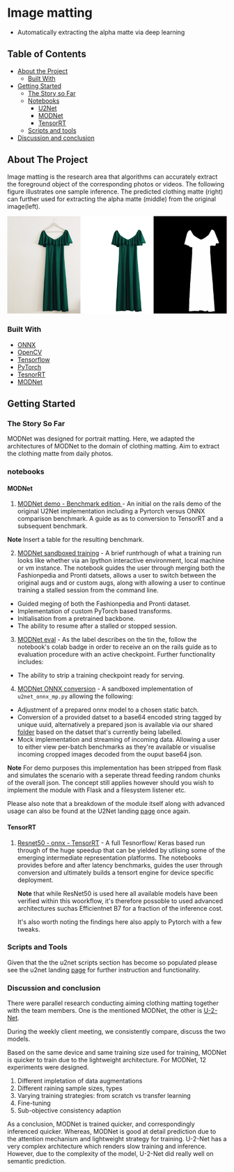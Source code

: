 # Image matting
* Automatically extracting the alpha matte via deep learning

<!-- TABLE OF CONTENTS -->
## Table of Contents

* [About the Project](#about-the-project)
  * [Built With](#built-with)
* [Getting Started](#getting-started)
  * [The Story so Far](#the-story-so-far)
  * [Notebooks](#notebooks)
    * [U2Net](#u2net)
    * [MODNet](#modnet)
    * [TensorRT](#tensorrt)
  * [Scripts and tools](#scripts-and-tools)
* [Discussion and conclusion](#discussion-and-conclusion)

<!-- ABOUT THE PROJECT -->
## About The Project

Image matting is the research area that algorithms can accurately extract the foreground object of the corresponding photos or videos. The following figure illustrates one sample inference. The predicted clothing matte (right) can further used for extracting the alpha matte (middle) from the original image(left).

![product-screenshot-tbc](images/download.png)

### Built With

* [ONNX](https://onnx.ai/)
* [OpenCV](https://opencv.org/)
* [Tensorflow](https://www.tensorflow.org/)
* [PyTorch](https://pytorch.org/)
* [TesnorRT](https://developer.nvidia.com/tensorrt)
* [MODNet](https://github.com/ZHKKKe/MODNet)
<!-- * [U-2-Net](https://github.com/xuebinqin/U-2-Net) -->



<!-- GETTING STARTED -->
## Getting Started

### The Story So Far

MODNet was designed for portrait matting. Here, we adapted the architectures of MODNet to the domain of clothing matting. Aim to extract the clothing matte from daily photos.

### notebooks

#### MODNet


1. [MODNet demo - Benchmark edition ](notebooks/modnet_demo_benchmark_edition.ipynb) - An initial on the rails demo
of the original U2Net implementation including a Pyrtorch versus ONNX comparison benchmark. A guide as as to conversion to TensorRT and a subsequent benchmark.

 **Note** Insert a table for the resulting benchmark.

2. [MODNet sandboxed training](notebooks/MODNet_train.ipynb) - A brief runtrhough of what a training run looks like whether via an Ipython interactive environment, local machine or vm instance. The notebook guides the user through merging both the Fashionpedia and Pronti datsets, allows a user to switch between the original augs and or custom augs, along with allowing a user to continue training a stalled session from the command line.

- Guided meging of both the Fashionpedia and Pronti dataset.
- Implementation of custom PyTorch based transforms.
- Initialisation from a pretrained backbone.
- The ability to resume after a stalled or stopped session.

3. [MODNet eval](notebooks/MODNet_eval.ipynb) - As the label describes on the tin the, follow the notebook's colab badge in order to receive an on the rails guide as to evaluation procedure with an active checkpoint. Further functionality includes:

 - The ability to strip a training checkpoint ready for serving.


4. [MODNet ONNX conversion](notebooks/u2net/u2net_onnx_throughput.ipynb) - A sandboxed implementation of `u2net_onnx_mp.py` allowing the following:

 - Adjustment of a prepared onnx model to a chosen static batch.
 - Conversion of a provided datset to a base64 encoded string tagged by unique uuid, alternatively a prepared json is available via our shared [folder](https://drive.google.com/drive/folders/168swtLLjG722I2nzggNr2FCbVOS-1KqN?usp=sharing) based on the datset that's currently being labelled.
 - Mock implementation and streaming of incoming data. Allowing a user to either view per-batch benchmarks as they're available or visualise incoming cropped images decoded from the ouput base64 json.

 **Note** For demo purposes this implementation has been stripped from flask and simulates the scenario with a seperate thread feeding random chunks of the overall json. The concept still applies however should you wish to implement the module with Flask and a filesystem listener etc.

 Please also note that a breakdown of the module itself along with advanced usage can also be found at the U2Net landing [page](scripts/u2net/README.md) once again.

#### TensorRT

1. [Resnet50 - onnx - TensorRT](notebooks/tensorrt/resnet50_tensorrt.ipynb) - A full Tesnorflow/ Keras based run through of the huge speedup that can be yielded by utlising some of the emerging intermediate representation platforms. The notebooks provides before and after latency benchmarks, guides the user through conversion and ultimately builds a tensort engine for device specific deployment.

    **Note** that while ResNet50 is used here all available models have been verified within this woorkflow, it's therefore possoble to used advanced architectures suchas Efficientnet B7 for a fraction of the inference cost.

    It's also worth noting the findings here also apply to Pytorch with a few tweaks.


### Scripts and Tools

Given that the the u2net scripts section has become so populated please see the u2net landing [page](scripts/u2net/README.md) for further instruction and functionality.

### Discussion and conclusion

There were parallel research conducting aiming clothing matting together with the team members. One is the mentioned MODNet, the other is [U-2-Net](https://github.com/xuebinqin/U-2-Net).

During the weekly client meeting, we consistently compare, discuss the two models.

Based on the same device and same training size used for training, MODNet is quicker to train due to the lightweight architecture. For MODNet, 12 experiments were designed.

1. Different impletation of data augmentations
2. Different raining sample sizes, types
3. Varying training strategies: from scratch vs transfer learning
4. Fine-tuning
5. Sub-objective consistency adaption

As a conclusion, MODNet is trained quicker, and correspondingly inferenced quicker. Whereas, MODNet is good at detail prediction due to the attention mechanism and lightweight strategy for training.
U-2-Net has a very complex architecture which renders slow training and inference. However, due to the complexity of the model, U-2-Net did really well on semantic prediction. 


<!--
## Welcome to GitHub Pages

You can use the [editor on GitHub](https://github.com/peace-and-harmony/image-matting/edit/main/README.md) to maintain and preview the content for your website in Markdown files.

Whenever you commit to this repository, GitHub Pages will run [Jekyll](https://jekyllrb.com/) to rebuild the pages in your site, from the content in your Markdown files.

### Markdown

Markdown is a lightweight and easy-to-use syntax for styling your writing. It includes conventions for

```markdown
Syntax highlighted code block

# Header 1
## Header 2
### Header 3

- Bulleted
- List

1. Numbered
2. List

**Bold** and _Italic_ and `Code` text

[Link](url) and ![Image](src)
```

For more details see [GitHub Flavored Markdown](https://guides.github.com/features/mastering-markdown/).

### Jekyll Themes

Your Pages site will use the layout and styles from the Jekyll theme you have selected in your [repository settings](https://github.com/peace-and-harmony/image-matting/settings/pages). The name of this theme is saved in the Jekyll `_config.yml` configuration file.

### Support or Contact

Having trouble with Pages? Check out our [documentation](https://docs.github.com/categories/github-pages-basics/) or [contact support](https://support.github.com/contact) and we’ll help you sort it out. -->
